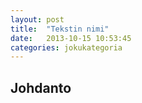 ```yaml
---
layout: post
title:  "Tekstin nimi"
date:   2013-10-15 10:53:45
categories: jokukategoria
---
```


## Johdanto






[jekyll-gh]: https://github.com/mojombo/jekyll
[jekyll]:    http://jekyllrb.com
